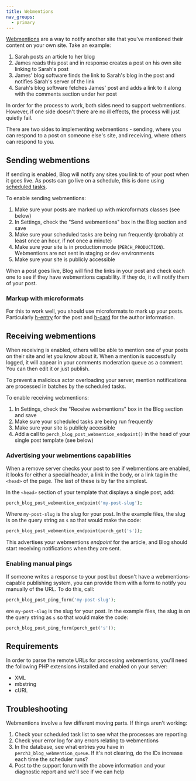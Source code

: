 ```yaml
---
title: Webmentions
nav_groups:
  - primary
---
```


[Webmentions](https://webmention.net) are a way to notify another site that you've mentioned their content on your own site. Take an example:

1. Sarah posts an article to her blog
2. James reads this post and in response creates a post on his own site linking to Sarah's post
3. James' blog software finds the link to Sarah's blog in the post and notifies Sarah's server of the link
4. Sarah's blog software fetches James' post and adds a link to it along with the comments section under her post

In order for the process to work, both sides need to support webmentions. However, if one side doesn't there are no ill effects, the process will just quietly fail.

There are two sides to implementing webmentions - sending, where you can respond to a post on someone else's site, and receiving, where others can respond to you.

## Sending webmentions

If sending is enabled, Blog will notify any sites you link to of your post when it goes live. As posts can go live on a schedule, this is done using [scheduled tasks](https://docs.grabaperch.com/perch/getting-started/installing/scheduled-tasks/).

To enable sending webmentions:

1. Make sure your posts are marked up with microformats classes (see below)
2. In Settings, check the "Send webmentions" box in the Blog section and save
3. Make sure your scheduled tasks are being run frequently (probably at least once an hour, if not once a minute)
4. Make sure your site is in production mode (`PERCH_PRODUCTION`). Webmentions are not sent in staging or dev environments
5. Make sure your site is publicly accessible

When a post goes live, Blog will find the links in your post and check each one to see if they have webmentions capability. If they do, it will notify them of your post.

### Markup with microformats

For this to work well, you should use microformats to mark up your posts. Particularly [h-entry](http://microformats.org/wiki/h-entry) for the post and [h-card](http://microformats.org/wiki/h-card) for the author information.


## Receiving webmentions

When receiving is enabled, others will be able to mention one of your posts on their site and let you know about it. When a mention is successfully logged, it will appear in your comments moderation queue as a comment. You can then edit it or just publish.

To prevent a malicious actor overloading your server, mention notifications are processed in batches by the scheduled tasks.

To enable receiving webmentions:

1. In Settings, check the "Receive webmentions" box in the Blog section and save
2. Make sure your scheduled tasks are being run frequently
3. Make sure your site is publicly accessible
4. Add a call to `perch_blog_post_webmention_endpoint()` in the head of your single post template (see below)

### Advertising your webmentions capabilities

When a remove server checks your post to see if webmentions are enabled, it looks for either a special header, a link in the body, or a link tag in the `<head>` of the page. The last of these is by far the simplest.

In the `<head>` section of your template that displays a single post, add:

```php
perch_blog_post_webmention_endpoint('my-post-slug');
```

Where `my-post-slug` is the slug for your post. In the example files, the slug is on the query string as `s` so that would make the code:

```php
perch_blog_post_webmention_endpoint(perch_get('s'));
```

This advertises your webmentions _endpoint_ for the article, and Blog should start receiving notifications when they are sent.

### Enabling manual pings

If someone writes a response to your post but doesn't have a webmentions-capable publishing system, you can provide them with a form to notify you manually of the URL. To do this, call:

```php
perch_blog_post_ping_form('my-post-slug');
```

ere `my-post-slug` is the slug for your post. In the example files, the slug is on the query string as `s` so that would make the code:

```php
perch_blog_post_ping_form(perch_get('s'));
```

## Requirements

In order to parse the remote URLs for processing webmentions, you'll need the following PHP extensions installed and enabled on your server:

- XML 
- mbstring
- cURL

## Troubleshooting

Webmentions involve a few different moving parts. If things aren't working:

1. Check your scheduled task list to see what the processes are reporting
2. Check your error log for any errors relating to webmentions
3. In the database, see what entries you have in `perch3_blog_webmention_queue`. If it's not clearing, do the IDs increase each time the scheduler runs?
4. Post to the support forum with the above information and your diagnostic report and we'll see if we can help